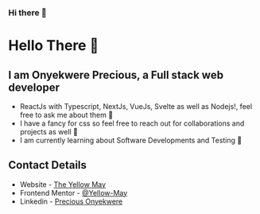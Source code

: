 ### Hi there 👋

<!--
**Yellow-May/Yellow-May** is a ✨ _special_ ✨ repository because its `README.md` (this file) appears on your GitHub profile.

Here are some ideas to get you started:

- 🔭 I’m currently working on ...
- 🌱 I’m currently learning ...
- 👯 I’m looking to collaborate on ...
- 🤔 I’m looking for help with ...
- 💬 Ask me about ...
- 📫 How to reach me: ...
- 😄 Pronouns: ...
- ⚡ Fun fact: ...
-->

# Hello There 👋

## I am Onyekwere Precious, a Full stack web developer

- ReactJs with Typescript, NextJs, VueJs, Svelte as well as Nodejs!, feel free to ask me about them 💬
- I have a fancy for css so feel free to reach out for collaborations and projects as well 👯
- I am currently learning about Software Developments and Testing 🌱

## Contact Details

- Website - [The Yellow May](https://onyekwere-precious-dev.vercel.app/)
- Frontend Mentor - [@Yellow-May](https://www.frontendmentor.io/profile/Yellow-May)
- Linkedin - [Precious Onyekwere](https://www.linkedin.com/in/precious-onyekwere-7a87001b5/)
